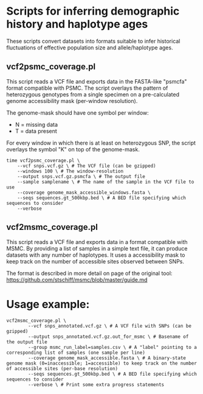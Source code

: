 # Scripts for inferring demographic history and haplotype ages

These scripts convert datasets into formats suitable to infer historical fluctuations of effective population size and allele/haplotype ages.

## vcf2psmc_coverage.pl

This script reads a VCF file and exports data in the FASTA-like "psmcfa" format compatible with PSMC. The script overlays the pattern of heterozygous genotypes from a single specimen on a pre-calculated genome accessibility mask (per-window resolution).

The genome-mask should have one symbol per window:
- N = missing data
- T = data present

For every window in which there is at least on heterozygous SNP, the script overlays the symbol "K" on top of the genome-mask. 

    time vcf2psmc_coverage.pl \
        --vcf snps.vcf.gz \ # The VCF file (can be gzipped)
        --windows 100 \ # The window-resolution
        --output snps.vcf.gz.psmcfa \ # The output file
        --sample samplename \ # The name of the sample in the VCF file to use
        --coverage genome_mask_accessible_windows.fasta \
        --seqs sequences.gt_500kbp.bed \ # A BED file specifying which sequences to consider
        --verbose

## vcf2msmc_coverage.pl

This script reads a VCF file and exports data in a format compatible with MSMC. By providing a list of samples in a simple text file, it can produce datasets with any number of haplotypes. It uses a accessibility mask to keep track on the number of accessible sites observed between SNPs.

The format is described in more detail on page of the original tool:
https://github.com/stschiff/msmc/blob/master/guide.md

# Usage example:

    vcf2msmc_coverage.pl \
            --vcf snps_annotated.vcf.gz \ # A VCF file with SNPs (can be gzipped)
            --output snps_annotated.vcf.gz.out_for_msmc \ # Basename of the output file
            --group msmc_run_label=samples.csv \ # A "label" pointing to a corresponding list of samples (one sample per line)
            --coverage genome_mask_accessible.fasta \ # A binary-state genome mask (0=inaccessible; 1=accessible) to keep track on the number of accessible sites (per-base resolution)
            --seqs sequences.gt_500kbp.bed \ # A BED file specifying which sequences to consider
            --verbose \ # Print some extra progress statements
          
 
